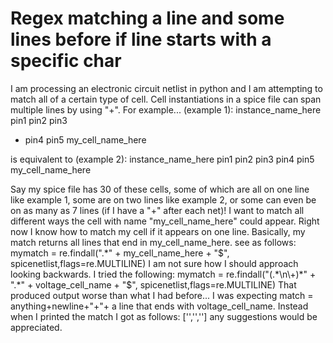 
# Regex matching a line and some lines before if line starts with a specific char

I am processing an electronic circuit netlist in python and I am attempting to match all of a certain type of cell. Cell instantiations in a spice file can span multiple lines by using "+". For example...
(example 1):
instance_name_here pin1 pin2 pin3
+ pin4 pin5 my_cell_name_here

is equivalent to (example 2):
instance_name_here pin1 pin2 pin3 pin4 pin5 my_cell_name_here

Say my spice file has 30 of these cells, some of which are all on one line like example 1, some are on two lines like example 2, or some can even be on as many as 7 lines (if I have a "+" after each net)!
I want to match all different ways the cell with name "my_cell_name_here" could appear.
Right now I know how to match my cell if it appears on one line. Basically, my match returns all lines that end in my_cell_name_here. see as follows:
mymatch = re.findall(".*" + my_cell_name_here + "$", spicenetlist,flags=re.MULTILINE) 
I am not sure how I should approach looking backwards. I tried the following:
mymatch = re.findall("(.*\n\+)*" + ".*" + voltage_cell_name + "$", spicenetlist,flags=re.MULTILINE) 
That produced output worse than what I had before...
I was expecting match = anything+newline+"+"+ a line that ends with voltage_cell_name.
Instead when I printed the match I got as follows: ['','','']
any suggestions would be appreciated.

        
